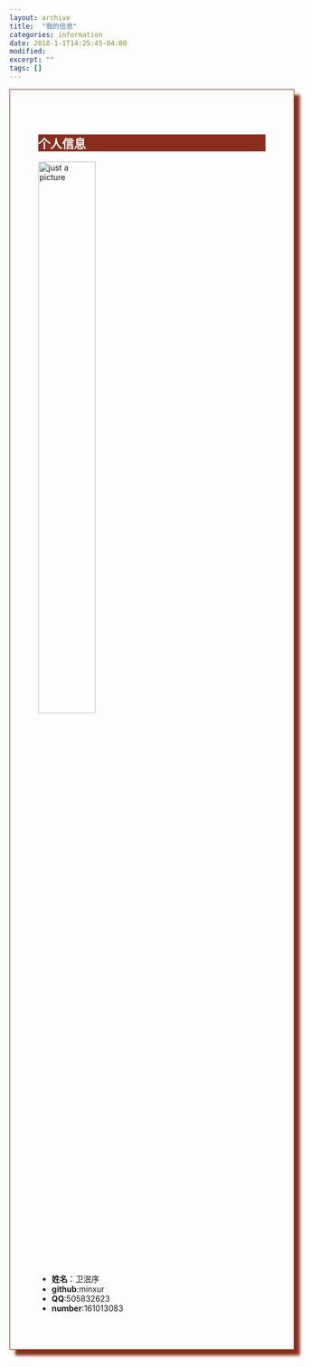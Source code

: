 ```yaml
---
layout: archive
title:  "我的信息"
categories: information
date: 2018-1-1T14:25:45-04:00
modified:
excerpt: ""
tags: []
---
```


<div class="row img-rounded" style="padding:50px; box-shadow: 10px 10px 5px #8C2E1D; border: 1px solid #8C2E1D;">
<div class="row">		 
<div class="col-md-20">
<div style="background:#8C2E1D; color:white" class="btn" markdown="1">

## 个人信息

</div>
</div>

<div class="row">
<div class="col-md-15">

<img src="https://minxur.github.io/images/infor.jpg" alt="just a picture" style="width: 50%" type="image/jpg">


</div>
<div class="col-md-30" markdown="1">

- **姓名**：卫泯序
- **github**:minxur
- **QQ**:505832623
- **number**:161013083

</div>
</div>
